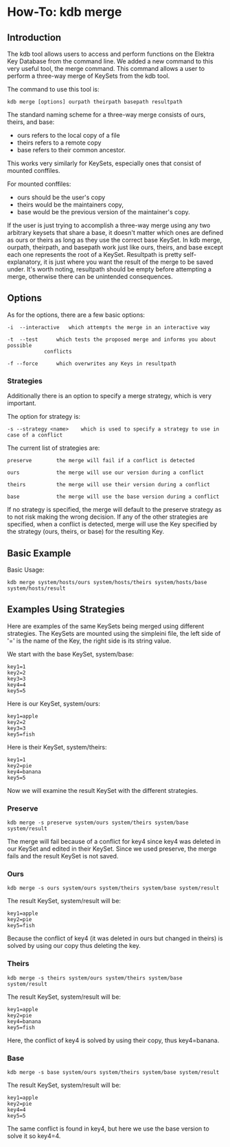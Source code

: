 # How-To: kdb merge #

## Introduction ##

The kdb tool allows users to access and perform functions on the Elektra Key Database from the command line. We added
a new command to this very useful tool, the merge command. This command allows a user to perform a three-way merge
of KeySets from the kdb tool.

The command to use this tool is:

	kdb merge [options] ourpath theirpath basepath resultpath

The standard naming scheme for a three-way merge consists of ours, theirs, and base:
*	ours refers to the local copy of a file
*	theirs refers to a remote copy
*	base refers to their common ancestor.

This works very similarly for KeySets, especially ones that consist of mounted conffiles.

For mounted conffiles:
*	ours should be the user's copy
*	theirs would be the maintainers copy,
*	base would be the previous version of the maintainer's copy.

If the user is just trying to accomplish a three-way merge using any two arbitrary keysets that share a base,
it doesn't matter which ones are defined as ours or theirs as long as they use the correct base KeySet.
In kdb merge, ourpath, theirpath, and basepath work just like ours, theirs, and base except each one represents the
root of a KeySet. Resultpath is pretty self-explanatory, it is just where you want the result of the merge to be saved under.
It's worth noting, resultpath should be empty before attempting a merge, otherwise there can be unintended consequences.

## Options ##

As for the options, there are a few basic options:

	-i  --interactive	which attempts the merge in an interactive way

	-t  --test		which tests the proposed merge and informs you about possible
				conflicts

	-f --force		which overwrites any Keys in resultpath

### Strategies ###

Additionally there is an option to specify a merge strategy, which is very important.

The option for strategy is:

	-s --strategy <name>	which is used to specify a strategy to use in case of a conflict

The current list of strategies are:

	preserve		the merge will fail if a conflict is detected

	ours			the merge will use our version during a conflict

	theirs			the merge will use their version during a conflict

	base			the merge will use the base version during a conflict

If no strategy is specified, the merge will default to the preserve strategy as to not risk making the wrong decision.
If any of the other strategies are specified, when a conflict is detected, merge will use the Key specified by the
strategy (ours, theirs, or base) for the resulting Key.

## Basic Example ##

Basic Usage:

	kdb merge system/hosts/ours system/hosts/theirs system/hosts/base system/hosts/result

## Examples Using Strategies ##

Here are examples of the same KeySets being merged using different strategies.
The KeySets are mounted using the simpleini file, the left side of '=' is the name of
the Key, the right side is its string value.

We start with the base KeySet, system/base:

  	key1=1
	key2=2
	key3=3
	key4=4
	key5=5

Here is our KeySet, system/ours:

	key1=apple
	key2=2
	key3=3
	key5=fish

Here is their KeySet, system/theirs:

	key1=1
	key2=pie
	key4=banana
	key5=5

Now we will examine the result KeySet with the different strategies.

### Preserve ###

	kdb merge -s preserve system/ours system/theirs system/base system/result

The merge will fail because of a conflict for key4 since key4 was deleted in our KeySet and
edited in their KeySet. Since we used preserve, the merge fails and the result KeySet is not saved.

### Ours ###

	kdb merge -s ours system/ours system/theirs system/base system/result

The result KeySet, system/result will be:

	key1=apple
	key2=pie
	key5=fish

Because the conflict of key4 (it was deleted in ours but changed in theirs) is solved by using our copy
thus deleting the key.

### Theirs ###

	kdb merge -s theirs system/ours system/theirs system/base system/result

The result KeySet, system/result will be:

	key1=apple
	key2=pie
	key4=banana
	key5=fish

Here, the conflict of key4 is solved by using their copy, thus key4=banana.

### Base ###

	kdb merge -s base system/ours system/theirs system/base system/result

The result KeySet, system/result will be:

	key1=apple
	key2=pie
	key4=4
	key5=5

The same conflict is found in key4, but here we use the base version to solve it so key4=4.
